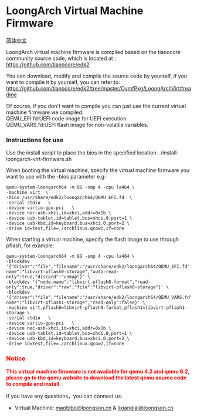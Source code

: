 # LoongArch Virtual Machine Firmware 
[简体中文](README_CN.md)

LoongArch virtual machine firmware is compiled based on the tianocore community source code, which is located at :  
https://github.com/tianocore/edk2  

You can download, modify and compile the source code by yourself, if you want to compile it by yourself, you can refer to:  
https://github.com/tianocore/edk2/tree/master/OvmfPkg/LoongArchVirt#readme

Of course, if you don't want to compile you can just use the current virtual machine firmware we compiled:  
QEMU_EFI.fd:UEFI code image for UEFI execution.  
QEMU_VARS.fd:UEFI flash image for non-volatile variables.  

### Instructions for use
Use the install script to place the bios in the specified location:
./install-loongarch-virt-firmware.sh

When booting the virtual machine, specify the virtual machine firmware you want to use with the -bios parameter e.g:  
```   
qemu-system-loongarch64 -m 8G -smp 4 -cpu la464 \
-machine virt  \
-bios /usr/share/edk2/loongarch64/QEMU_EFI.fd  \
-serial stdio   \
-device virtio-gpu-pci   \
-device nec-usb-xhci,id=xhci,addr=0x1b \
-device usb-tablet,id=tablet,bus=xhci.0,port=1 \
-device usb-kbd,id=keyboard,bus=xhci.0,port=2 \
-drive id=test,file=./archlinux.qcow2,if=none 
```   
When starting a virtual machine, specify the flash image to use through pflash, for example:
```
qemu-system-loongarch64 -m 8G -smp 4 -cpu la464 \
-blockdev '{"driver":"file","filename":"/usr/share/edk2/loongarch64/QEMU_EFI.fd","node-name":"libvirt-pflash0-storage","auto-read-only":true,"discard":"unmap"}' \
-blockdev '{"node-name":"libvirt-pflash0-format","read-only":true,"driver":"raw","file":"libvirt-pflash0-storage"}' \
-blockdev '{"driver":"file","filename":"/usr/share/edk2/loongarch64/QEMU_VARS.fd","node-name":"libvirt-pflash1-storage","read-only":false}' \
-machine virt,pflash0=libvirt-pflash0-format,pflash1=libvirt-pflash1-storage \
-serial stdio   \
-device virtio-gpu-pci   \
-device nec-usb-xhci,id=xhci,addr=0x1b \
-device usb-tablet,id=tablet,bus=xhci.0,port=1 \
-device usb-kbd,id=keyboard,bus=xhci.0,port=2 \
-drive id=test,file=./archlinux.qcow2,if=none
```  

### <font color=red>Notice</font>
<font color=red>**This virtual machine firmware is not available for qemu 4.2 and qemu 6.2, please go to the qemu website to download the latest qemu source code to compile and install.**</font>

If you have any questions，you can connect us:  
* Virtual Machine: maobibo@loongson.cn & lixianglai@loongson.cn
